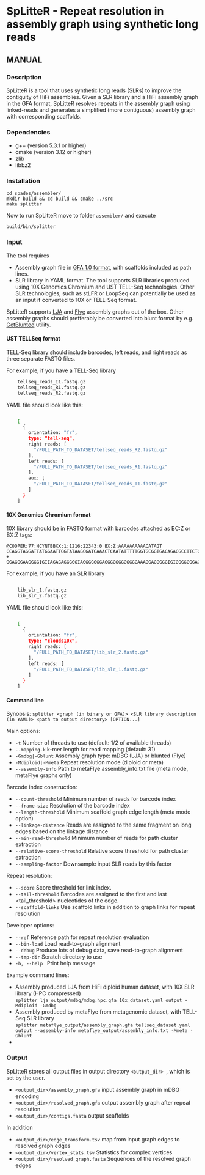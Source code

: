 # SpLitteR - Repeat resolution in assembly graph using synthetic long reads

## MANUAL

### Description

SpLitteR is a tool that uses synthetic long reads (SLRs) to improve the contiguity of HiFi assemblies. Given a SLR library and a HiFi assembly graph in the GFA format, SpLitteR resolves repeats in the assembly graph using linked-reads and generates a simplified (more contiguous) assembly graph with corresponding scaffolds.

### Dependencies

-   g++ (version 5.3.1 or higher)
-   cmake (version 3.12 or higher)
-   zlib
-   libbz2

### Installation

``` 
cd spades/assembler/
mkdir build && cd build && cmake ../src
make splitter
```
Now to run SpLitteR move to folder `assembler/` and execute

`build/bin/splitter`

### Input

The tool requires 

- Assembly graph file in [GFA 1.0 format](https://github.com/GFA-spec/GFA-spec/blob/master/GFA1.md), with scaffolds included as path lines.
- SLR library in YAML format. The tool supports SLR libraries produced using 10X Genomics Chromium and UST TELL-Seq technologies. Other SLR technologies, such as stLFR or LoopSeq can potentially be used as an input if converted to 10X or TELL-Seq format.  

SpLitteR supports [LJA](https://github.com/AntonBankevich/LJA) and [Flye](https://github.com/fenderglass/Flye) assembly graphs out of the box. Other assembly graphs should prefferably be converted into blunt format by e.g. [GetBlunted](https://github.com/vgteam/GetBlunted) utility. 

#### UST TELLSeq format

TELL-Seq library should include barcodes, left reads, and right reads as three separate FASTQ files. 

For example, if you have a TELL-Seq library

``` bash
    tellseq_reads_I1.fastq.gz
    tellseq_reads_R1.fastq.gz
    tellseq_reads_R2.fastq.gz
```

YAML file should look like this:

``` bash

    [
      {
        orientation: "fr",
        type: "tell-seq",
        right reads: [
          "/FULL_PATH_TO_DATASET/tellseq_reads_R2.fastq.gz"
        ],
        left reads: [
          "/FULL_PATH_TO_DATASET/tellseq_reads_R1.fastq.gz"
        ],
        aux: [
          "/FULL_PATH_TO_DATASET/tellseq_reads_I1.fastq.gz"
        ]
      }
    ]
```

#### 10X Genomics Chromium format

10X library should be in FASTQ format with barcodes attached as BC:Z or BX:Z tags:

``` 
@COOPER:77:HCYNTBBXX:1:1216:22343:0 BX:Z:AAAAAAAAAACATAGT
CCAGGTAGGATTATGGAATTGGTATAAGCGATCAAACTCAATATTTTTGGTGCGGTGACAGACGCCTTCTGGCAGATGATGGGCTTGTCGTAAGTGTGGT
+
GGAGGGAAGGGGIGIIAGAGAGGGGGIAGGGGGGGAGGGGGGGGGGGGAAAGGAGGGGGIGIGGGGGGGAGGAGGIGAIAGGIGGGGIGGGGGGGGGGGG
```

For example, if you have an SLR library

``` bash

    lib_slr_1.fastq.gz
    lib_slr_2.fastq.gz
```

YAML file should look like this:

``` bash

    [
      {
        orientation: "fr",
        type: "clouds10x",
        right reads: [
          "/FULL_PATH_TO_DATASET/lib_slr_2.fastq.gz" 
        ],
        left reads: [
          "/FULL_PATH_TO_DATASET/lib_slr_1.fastq.gz"
        ]
      }
    ]
```

#### Command line

Synopsis: `splitter <graph (in binary or GFA)> <SLR library description (in YAML)> <path to output directory> [OPTION...]`

Main options:

- `-t` Number of threads to use (default: 1/2 of available threads)
- `--mapping-k` k-mer length for read mapping (default: 31)
- `-Gmdbg|-Gblunt` Assembly graph type: mDBG (LJA) or blunted (Flye)
- `-Mdiploid|-Mmeta` Repeat resolution mode (diploid or meta)
- `--assembly-info` Path to metaFlye assembly_info.txt file (meta mode, metaFlye graphs only)

Barcode index construction:
- `--count-threshold` Minimum number of reads for barcode index
- `--frame-size` Resolution of the barcode index
- `--length-threshold` Minimum scaffold graph edge length (meta mode option)
- `--linkage-distance` Reads are assigned to the same fragment on long edges based on the linkage distance
- `--min-read-threshold` Minimum number of reads for path cluster extraction
- `--relative-score-threshold` Relative score threshold for path cluster extraction
- `--sampling-factor` Downsample input SLR reads by this factor

Repeat resolution:
- `--score` Score threshold for link index.
- `--tail-threshold` Barcodes are assigned to the first and last <tail_threshold> nucleotides of the edge.
- `--scaffold-links` Use scaffold links in addition to graph links for repeat resolution

Developer options:
- `--ref` Reference path for repeat resolution evaluation
- `--bin-load` Load read-to-graph alignment
- `--debug` Produce lots of debug data, save read-to-graph alignment
- `--tmp-dir` Scratch directory to use
- `-h, --help ` Print help message

Example command lines:

- Assembly produced LJA from HiFi diploid human dataset, with 10X SLR library (HPC compressed)\
 `splitter lja_output/mdbg/mdbg.hpc.gfa 10x_dataset.yaml output -Mdiploid -Gmdbg`
- Assembly produced by metaFlye from metagenomic dataset, with TELL-Seq SLR library\
  `splitter metaflye_output/assembly_graph.gfa tellseq_dataset.yaml output --assembly-info metaflye_output/assembly_info.txt -Mmeta -Gblunt`
- 

### Output

SpLitteR stores all output files in output directory `<output_dir> `, which is set by the user.

- `<output_dir>/assembly_graph.gfa` input assembly graph in mDBG encoding
- `<output_dir>/resolved_graph.gfa` output assembly graph after repeat resolution
- `<output_dir>/contigs.fasta` output scaffolds

In addition

- `<output_dir>/edge_transform.tsv` map from input graph edges to resolved graph edges
- `<output_dir>/vertex_stats.tsv` Statistics for complex vertices
- `<output_dir>/resolved_graph.fasta` Sequences of the resolved graph edges
